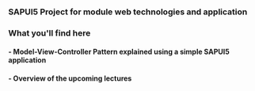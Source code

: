 ### SAPUI5 Project for module web technologies and application

### What you'll find here
#### - Model-View-Controller Pattern explained using a simple SAPUI5 application
#### - Overview of the upcoming lectures  